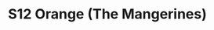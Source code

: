 ---
title: S12 Orange (The Mangerines)
permalink: "/teams/s12-orange"
members:
- Levert James - Captain
- Ren McKinnon - Quarterback
- Sam Brown
- Cameron Burrell
- Dave Davis
- Peter Gately
- Sean Karson
- Tom Leonard
- Shel Morris
- Hieu Hieu Hieu
- Michael Osorio
- Isaac Voehringer
- Lindsey Walton (Supplemental)
teamid: 4181
name: S12 Orange
color: The Mangerines
division: ''
---